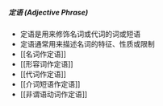 ##### 定语 (Adjective Phrase)
- 定语是用来修饰名词或代词的词或短语
- 定语通常用来描述名词的特征、性质或限制
- [[名词作定语]]
- [[形容词作定语]]
- [[代词作定语]]
- [[介词短语作定语]]
- [[非谓语动词作定语]]
